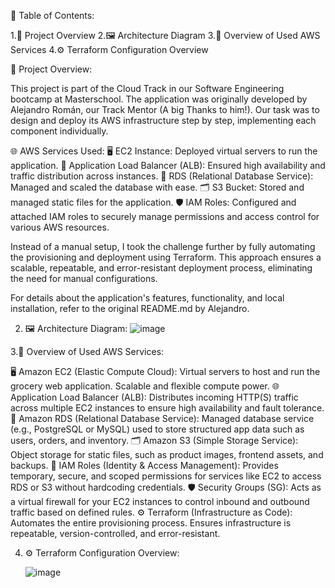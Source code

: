 📑 Table of Contents:

1.🚀 Project Overview
2.🖼️ Architecture Diagram
3.🧰 Overview of Used AWS Services
4.⚙️ Terraform Configuration Overview

🚀 Project Overview:

This project is part of the Cloud Track in our Software Engineering bootcamp at Masterschool. The application was originally developed by Alejandro Román, our Track Mentor (A big Thanks to him!). Our task was to design and deploy its AWS infrastructure step by step, implementing each component individually.

🌐 AWS Services Used:
🖥️ EC2 Instance: Deployed virtual servers to run the application.
🏢 Application Load Balancer (ALB): Ensured high availability and traffic distribution across instances.
💾 RDS (Relational Database Service): Managed and scaled the database with ease.
🗂️ S3 Bucket: Stored and managed static files for the application.
🛡️ IAM Roles: Configured and attached IAM roles to securely manage permissions and access control for various AWS resources.

Instead of a manual setup, I took the challenge further by fully automating the provisioning and deployment using Terraform. This approach ensures a scalable, repeatable, and error-resistant deployment process, eliminating the need for manual configurations.

For details about the application's features, functionality, and local installation, refer to the original README.md by Alejandro.

2. 🖼️ Architecture Diagram:
![image](https://github.com/user-attachments/assets/7c5fe55e-e6c9-482c-84a8-4a74bc18e0fb)


3.🧰 Overview of Used AWS Services:

🖥️ Amazon EC2 (Elastic Compute Cloud):
   Virtual servers to host and run the grocery web application. Scalable and flexible compute power.
🌐 Application Load Balancer (ALB):
   Distributes incoming HTTP(S) traffic across multiple EC2 instances to ensure high availability and fault tolerance.
💾 Amazon RDS (Relational Database Service):
  	Managed database service (e.g., PostgreSQL or MySQL) used to store structured app data such as users, orders, and inventory.
🗂️ Amazon S3 (Simple Storage Service):
   Object storage for static files, such as product images, frontend assets, and backups.
🔐 IAM Roles (Identity & Access Management):
   Provides temporary, secure, and scoped permissions for services like EC2 to access RDS or S3 without hardcoding credentials.
🛡️ Security Groups (SG):
   Acts as a virtual firewall for your EC2 instances to control inbound and outbound traffic based on defined rules.
⚙️ Terraform (Infrastructure as Code):
    Automates the entire provisioning process. Ensures infrastructure is repeatable, version-controlled, and error-resistant.

4. ⚙️ Terraform Configuration Overview:


   ![image](https://github.com/user-attachments/assets/c7e93461-e891-4192-b1a2-3405d6229e67)



















